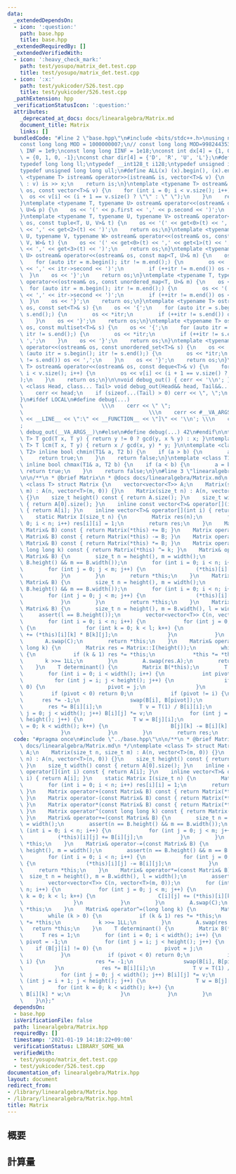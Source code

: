 ```yaml
---
data:
  _extendedDependsOn:
  - icon: ':question:'
    path: base.hpp
    title: base.hpp
  _extendedRequiredBy: []
  _extendedVerifiedWith:
  - icon: ':heavy_check_mark:'
    path: test/yosupo/matrix_det.test.cpp
    title: test/yosupo/matrix_det.test.cpp
  - icon: ':x:'
    path: test/yukicoder/526.test.cpp
    title: test/yukicoder/526.test.cpp
  _pathExtension: hpp
  _verificationStatusIcon: ':question:'
  attributes:
    _deprecated_at_docs: docs/linearalgebra/Matrix.md
    document_title: Matrix
    links: []
  bundledCode: "#line 2 \"base.hpp\"\n#include <bits/stdc++.h>\nusing namespace std;\n\
    const long long MOD = 1000000007;\n// const long long MOD=998244353;\nconst int\
    \ INF = 1e9;\nconst long long IINF = 1e18;\nconst int dx[4] = {1, 0, -1, 0}, dy[4]\
    \ = {0, 1, 0, -1};\nconst char dir[4] = {'D', 'R', 'U', 'L'};\n#define LOCAL\n\
    typedef long long ll;\ntypedef __int128_t i128;\ntypedef unsigned int uint;\n\
    typedef unsigned long long ull;\n#define ALL(x) (x).begin(), (x).end()\n\ntemplate\
    \ <typename T> istream& operator>>(istream& is, vector<T>& v) {\n    for (T& x\
    \ : v) is >> x;\n    return is;\n}\ntemplate <typename T> ostream& operator<<(ostream&\
    \ os, const vector<T>& v) {\n    for (int i = 0; i < v.size(); i++) {\n      \
    \  os << v[i] << (i + 1 == v.size() ? \"\" : \" \");\n    }\n    return os;\n\
    }\ntemplate <typename T, typename U> ostream& operator<<(ostream& os, const pair<T,\
    \ U>& p) {\n    os << '(' << p.first << ',' << p.second << ')';\n    return os;\n\
    }\ntemplate <typename T, typename U, typename V> ostream& operator<<(ostream&\
    \ os, const tuple<T, U, V>& t) {\n    os << '(' << get<0>(t) << ',' << get<1>(t)\
    \ << ',' << get<2>(t) << ')';\n    return os;\n}\ntemplate <typename T, typename\
    \ U, typename V, typename W> ostream& operator<<(ostream& os, const tuple<T, U,\
    \ V, W>& t) {\n    os << '(' << get<0>(t) << ',' << get<1>(t) << ',' << get<2>(t)\
    \ << ',' << get<3>(t) << ')';\n    return os;\n}\ntemplate <typename T, typename\
    \ U> ostream& operator<<(ostream& os, const map<T, U>& m) {\n    os << '{';\n\
    \    for (auto itr = m.begin(); itr != m.end();) {\n        os << '(' << itr->first\
    \ << ',' << itr->second << ')';\n        if (++itr != m.end()) os << ',';\n  \
    \  }\n    os << '}';\n    return os;\n}\ntemplate <typename T, typename U> ostream&\
    \ operator<<(ostream& os, const unordered_map<T, U>& m) {\n    os << '{';\n  \
    \  for (auto itr = m.begin(); itr != m.end();) {\n        os << '(' << itr->first\
    \ << ',' << itr->second << ')';\n        if (++itr != m.end()) os << ',';\n  \
    \  }\n    os << '}';\n    return os;\n}\ntemplate <typename T> ostream& operator<<(ostream&\
    \ os, const set<T>& s) {\n    os << '{';\n    for (auto itr = s.begin(); itr !=\
    \ s.end();) {\n        os << *itr;\n        if (++itr != s.end()) os << ',';\n\
    \    }\n    os << '}';\n    return os;\n}\ntemplate <typename T> ostream& operator<<(ostream&\
    \ os, const multiset<T>& s) {\n    os << '{';\n    for (auto itr = s.begin();\
    \ itr != s.end();) {\n        os << *itr;\n        if (++itr != s.end()) os <<\
    \ ',';\n    }\n    os << '}';\n    return os;\n}\ntemplate <typename T> ostream&\
    \ operator<<(ostream& os, const unordered_set<T>& s) {\n    os << '{';\n    for\
    \ (auto itr = s.begin(); itr != s.end();) {\n        os << *itr;\n        if (++itr\
    \ != s.end()) os << ',';\n    }\n    os << '}';\n    return os;\n}\ntemplate <typename\
    \ T> ostream& operator<<(ostream& os, const deque<T>& v) {\n    for (int i = 0;\
    \ i < v.size(); i++) {\n        os << v[i] << (i + 1 == v.size() ? \"\" : \" \"\
    );\n    }\n    return os;\n}\n\nvoid debug_out() { cerr << '\\n'; }\ntemplate\
    \ <class Head, class... Tail> void debug_out(Head&& head, Tail&&... tail) {\n\
    \    cerr << head;\n    if (sizeof...(Tail) > 0) cerr << \", \";\n    debug_out(move(tail)...);\n\
    }\n#ifdef LOCAL\n#define debug(...)                                          \
    \                         \\\n    cerr << \" \";                             \
    \                                        \\\n    cerr << #__VA_ARGS__ << \" :[\"\
    \ << __LINE__ << \":\" << __FUNCTION__ << \"]\" << '\\n'; \\\n    cerr << \" \"\
    ;                                                                     \\\n   \
    \ debug_out(__VA_ARGS__)\n#else\n#define debug(...) 42\n#endif\n\ntemplate <typename\
    \ T> T gcd(T x, T y) { return y != 0 ? gcd(y, x % y) : x; }\ntemplate <typename\
    \ T> T lcm(T x, T y) { return x / gcd(x, y) * y; }\n\ntemplate <class T1, class\
    \ T2> inline bool chmin(T1& a, T2 b) {\n    if (a > b) {\n        a = b;\n   \
    \     return true;\n    }\n    return false;\n}\ntemplate <class T1, class T2>\
    \ inline bool chmax(T1& a, T2 b) {\n    if (a < b) {\n        a = b;\n       \
    \ return true;\n    }\n    return false;\n}\n#line 3 \"linearalgebra/Matrix.hpp\"\
    \n\n/**\n * @brief Matrix\n * @docs docs/linearalgebra/Matrix.md\n */\ntemplate\
    \ <class T> struct Matrix {\n    vector<vector<T>> A;\n    Matrix(size_t n, size_t\
    \ m) : A(n, vector<T>(m, 0)) {}\n    Matrix(size_t n) : A(n, vector<T>(n, 0))\
    \ {}\n    size_t height() const { return A.size(); }\n    size_t width() const\
    \ { return A[0].size(); }\n    inline const vector<T>& operator[](int i) const\
    \ { return A[i]; }\n    inline vector<T>& operator[](int i) { return A[i]; }\n\
    \    static Matrix I(size_t n) {\n        Matrix res(n);\n        for (int i =\
    \ 0; i < n; i++) res[i][i] = 1;\n        return res;\n    }\n    Matrix operator+(const\
    \ Matrix& B) const { return Matrix(*this) += B; }\n    Matrix operator-(const\
    \ Matrix& B) const { return Matrix(*this) -= B; }\n    Matrix operator*(const\
    \ Matrix& B) const { return Matrix(*this) *= B; }\n    Matrix operator^(const\
    \ long long k) const { return Matrix(*this) ^= k; }\n    Matrix& operator+=(const\
    \ Matrix& B) {\n        size_t n = height(), m = width();\n        assert(n ==\
    \ B.height() && m == B.width());\n        for (int i = 0; i < n; i++) {\n    \
    \        for (int j = 0; j < m; j++) {\n                (*this)[i][j] += B[i][j];\n\
    \            }\n        }\n        return *this;\n    }\n    Matrix& operator-=(const\
    \ Matrix& B) {\n        size_t n = height(), m = width();\n        assert(n ==\
    \ B.height() && m == B.width());\n        for (int i = 0; i < n; i++) {\n    \
    \        for (int j = 0; j < m; j++) {\n                (*this)[i][j] -= B[i][j];\n\
    \            }\n        }\n        return *this;\n    }\n    Matrix& operator*=(const\
    \ Matrix& B) {\n        size_t n = height(), m = B.width(), l = width();\n   \
    \     assert(l == B.height());\n        vector<vector<T>> C(n, vector<T>(m, 0));\n\
    \        for (int i = 0; i < n; i++) {\n            for (int j = 0; j < m; j++)\
    \ {\n                for (int k = 0; k < l; k++) {\n                    C[i][j]\
    \ += (*this)[i][k] * B[k][j];\n                }\n            }\n        }\n \
    \       A.swap(C);\n        return *this;\n    }\n    Matrix& operator^=(long\
    \ long k) {\n        Matrix res = Matrix::I(height());\n        while (k > 0)\
    \ {\n            if (k & 1) res *= *this;\n            *this *= *this;\n     \
    \       k >>= 1LL;\n        }\n        A.swap(res.A);\n        return *this;\n\
    \    }\n    T determinant() {\n        Matrix B(*this);\n        T res = 1;\n\
    \        for (int i = 0; i < width(); i++) {\n            int pivot = -1;\n  \
    \          for (int j = i; j < height(); j++) {\n                if (B[j][i] !=\
    \ 0) {\n                    pivot = j;\n                }\n            }\n   \
    \         if (pivot < 0) return 0;\n            if (pivot != i) {\n          \
    \      res *= -1;\n                swap(B[i], B[pivot]);\n            }\n    \
    \        res *= B[i][i];\n            T v = T(1) / B[i][i];\n            for (int\
    \ j = 0; j < width(); j++) B[i][j] *= v;\n            for (int j = i + 1; j <\
    \ height(); j++) {\n                T w = B[j][i];\n                for (int k\
    \ = 0; k < width(); k++) {\n                    B[j][k] -= B[i][k] * w;\n    \
    \            }\n            }\n        }\n        return res;\n    }\n};\n"
  code: "#pragma once\n#include \"../base.hpp\"\n\n/**\n * @brief Matrix\n * @docs\
    \ docs/linearalgebra/Matrix.md\n */\ntemplate <class T> struct Matrix {\n    vector<vector<T>>\
    \ A;\n    Matrix(size_t n, size_t m) : A(n, vector<T>(m, 0)) {}\n    Matrix(size_t\
    \ n) : A(n, vector<T>(n, 0)) {}\n    size_t height() const { return A.size();\
    \ }\n    size_t width() const { return A[0].size(); }\n    inline const vector<T>&\
    \ operator[](int i) const { return A[i]; }\n    inline vector<T>& operator[](int\
    \ i) { return A[i]; }\n    static Matrix I(size_t n) {\n        Matrix res(n);\n\
    \        for (int i = 0; i < n; i++) res[i][i] = 1;\n        return res;\n   \
    \ }\n    Matrix operator+(const Matrix& B) const { return Matrix(*this) += B;\
    \ }\n    Matrix operator-(const Matrix& B) const { return Matrix(*this) -= B;\
    \ }\n    Matrix operator*(const Matrix& B) const { return Matrix(*this) *= B;\
    \ }\n    Matrix operator^(const long long k) const { return Matrix(*this) ^= k;\
    \ }\n    Matrix& operator+=(const Matrix& B) {\n        size_t n = height(), m\
    \ = width();\n        assert(n == B.height() && m == B.width());\n        for\
    \ (int i = 0; i < n; i++) {\n            for (int j = 0; j < m; j++) {\n     \
    \           (*this)[i][j] += B[i][j];\n            }\n        }\n        return\
    \ *this;\n    }\n    Matrix& operator-=(const Matrix& B) {\n        size_t n =\
    \ height(), m = width();\n        assert(n == B.height() && m == B.width());\n\
    \        for (int i = 0; i < n; i++) {\n            for (int j = 0; j < m; j++)\
    \ {\n                (*this)[i][j] -= B[i][j];\n            }\n        }\n   \
    \     return *this;\n    }\n    Matrix& operator*=(const Matrix& B) {\n      \
    \  size_t n = height(), m = B.width(), l = width();\n        assert(l == B.height());\n\
    \        vector<vector<T>> C(n, vector<T>(m, 0));\n        for (int i = 0; i <\
    \ n; i++) {\n            for (int j = 0; j < m; j++) {\n                for (int\
    \ k = 0; k < l; k++) {\n                    C[i][j] += (*this)[i][k] * B[k][j];\n\
    \                }\n            }\n        }\n        A.swap(C);\n        return\
    \ *this;\n    }\n    Matrix& operator^=(long long k) {\n        Matrix res = Matrix::I(height());\n\
    \        while (k > 0) {\n            if (k & 1) res *= *this;\n            *this\
    \ *= *this;\n            k >>= 1LL;\n        }\n        A.swap(res.A);\n     \
    \   return *this;\n    }\n    T determinant() {\n        Matrix B(*this);\n  \
    \      T res = 1;\n        for (int i = 0; i < width(); i++) {\n            int\
    \ pivot = -1;\n            for (int j = i; j < height(); j++) {\n            \
    \    if (B[j][i] != 0) {\n                    pivot = j;\n                }\n\
    \            }\n            if (pivot < 0) return 0;\n            if (pivot !=\
    \ i) {\n                res *= -1;\n                swap(B[i], B[pivot]);\n  \
    \          }\n            res *= B[i][i];\n            T v = T(1) / B[i][i];\n\
    \            for (int j = 0; j < width(); j++) B[i][j] *= v;\n            for\
    \ (int j = i + 1; j < height(); j++) {\n                T w = B[j][i];\n     \
    \           for (int k = 0; k < width(); k++) {\n                    B[j][k] -=\
    \ B[i][k] * w;\n                }\n            }\n        }\n        return res;\n\
    \    }\n};"
  dependsOn:
  - base.hpp
  isVerificationFile: false
  path: linearalgebra/Matrix.hpp
  requiredBy: []
  timestamp: '2021-01-19 14:18:22+09:00'
  verificationStatus: LIBRARY_SOME_WA
  verifiedWith:
  - test/yosupo/matrix_det.test.cpp
  - test/yukicoder/526.test.cpp
documentation_of: linearalgebra/Matrix.hpp
layout: document
redirect_from:
- /library/linearalgebra/Matrix.hpp
- /library/linearalgebra/Matrix.hpp.html
title: Matrix
---
```

## 概要

## 計算量